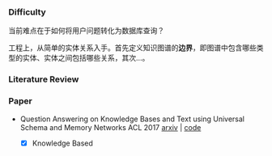 ### Difficulty

当前难点在于如何将用户问题转化为数据库查询？

工程上，从简单的实体关系入手。首先定义知识图谱的**边界**，即图谱中包含哪些类型的实体、实体之间包括哪些关系，其次...。

### Literature Review



### Paper

+ Question Answering on Knowledge Bases and Text using Universal Schema and Memory Networks ACL 2017 [arxiv](https://arxiv.org/abs/1704.08384) | [code](https://github.com/rajarshd/TextKBQA)
  + [x] Knowledge Based














